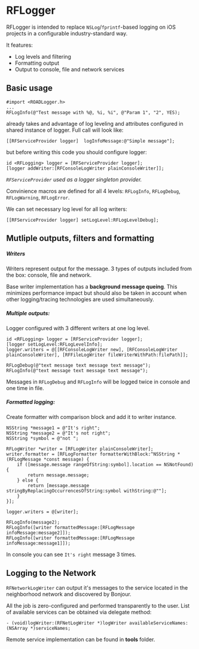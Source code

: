 # RFLogger

RFLogger is intended to replace `NSLog`/`fprintf`-based logging on iOS projects in a configurable industry-standard way. 

It features:

* Log levels and filtering 
* Formatting output
* Output to console, file and network services

## Basic usage
```objc
#import <ROADLogger.h>
...
RFLogInfo(@"Test message with %@, %i, %i", @"Param 1", "2", YES);
```
already takes and advantage of log leveling and attributes configured in shared instance of logger. Full call will look like: 
```objc
[[RFServiceProvider logger]  logInfoMessage:@"Simple message"];
```
but before writing this code you should configure logger:
```objc
id <RFLogging> logger = [RFServiceProvider logger];
[logger addWriter:[RFConsoleLogWriter plainConsoleWriter]];
```
*`RFServiceProvider` used as a logger singleton provider.*  

Convinience macros are defined for all 4 levels:
`RFLogInfo`, `RFLogDebug`, `RFLogWarning`, `RFLogError`.

We can set necessary log level for all log writers:
```objc
[[RFServiceProvider logger] setLogLevel:RFLogLevelDebug];
```
## Mutliple outputs, filters and formatting

##### Writers
Writers represent output for the message. 3 types of outputs included from the box: console, file and network.

Base writer implementation has a **background message queing**. This minimizes performance impact but should also be taken in account when other logging/tracing technologies are used simultaneously.

##### Multiple outputs:
Logger configured with 3 different writers at one log level. 
```objc
id <RFLogging> logger = [RFServiceProvider logger];
[logger setLogLevel:RFLogLevelInfo];
logger.writers = @[[RFConsoleLogWriter new], [RFConsoleLogWriter plainConsoleWriter], [RFFileLogWriter fileWriterWithPath:filePath]];
    
RFLogDebug(@"text message text message text message");
RFLogInfo(@"text message text message text message");
```
Messages in `RFLogDebug` and `RFLogInfo`  will be logged twice in console and one time in file.

##### Formatted logging:
Create formatter with comparison block and add it to writer instance. 
```objc
NSString *message1 = @"It's right";
NSString *message2 = @"It's not right";
NSString *symbol = @"not ";
    
RFLogWriter *writer = [RFLogWriter plainConsoleWriter];
writer.formatter = [RFLogFormatter formatterWithBlock:^NSString *(RFLogMessage *const message) {
    if ([message.message rangeOfString:symbol].location == NSNotFound) {
        return message.message;
    } else {
        return [message.message stringByReplacingOccurrencesOfString:symbol withString:@""];
    }
}];

logger.writers = @[writer];
    
RFLogInfo(message2);
RFLogInfo([writer formattedMessage:[RFLogMessage infoMessage:message2]]);
RFLogInfo([writer formattedMessage:[RFLogMessage infoMessage:message1]]);

```
In console you can see `It's right` message 3 times.
## Logging to the Network
`RFNetworkLogWriter` can output it's messages to the service located in the neighborhood network and discovered by Bonjour.

All the job is zero-configured and performed transparently to the user. List of available services can be obtained via delegate method:
```objc		
- (void)logWriter:(RFNetLogWriter *)logWriter availableServiceNames:(NSArray *)serviceNames;
```	
Remote service implementation can be found in **tools** folder.
